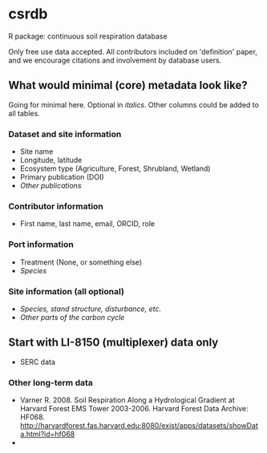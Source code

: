 # csrdb
R package: continuous soil respiration database

Only free use data accepted. All contributors included on 'definition' paper, and we encourage citations and involvement by database users.

## What would minimal (core) metadata look like?

Going for minimal here. Optional in _italics_. Other columns could be added to all tables.

### Dataset and site information

* Site name
* Longitude, latitude
* Ecosystem type (Agriculture, Forest, Shrubland, Wetland)
* Primary publication (DOI)
* _Other publications_

### Contributor information

* First name, last name, email, ORCID, role

### Port information

* Treatment (None, or something else)
* _Species_

### Site information (all optional)

* _Species, stand structure, disturbance, etc._
* _Other parts of the carbon cycle_

## Start with LI-8150 (multiplexer) data only

* SERC data


### Other long-term data

* Varner R. 2008. Soil Respiration Along a Hydrological Gradient at Harvard Forest EMS Tower 2003-2006. Harvard Forest Data Archive: HF068. http://harvardforest.fas.harvard.edu:8080/exist/apps/datasets/showData.html?id=hf068
* 
